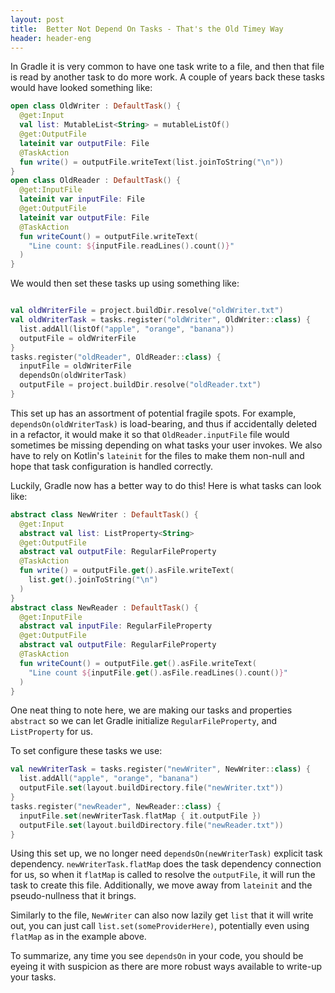 ```yaml
---
layout: post
title:  Better Not Depend On Tasks - That's the Old Timey Way
header: header-eng
---
```


In Gradle it is very common to have one task write to a file, and then that file
is read by another task to do more work. A couple of years back these tasks would
have looked something like:
```kotlin
open class OldWriter : DefaultTask() {
  @get:Input
  val list: MutableList<String> = mutableListOf()
  @get:OutputFile
  lateinit var outputFile: File
  @TaskAction
  fun write() = outputFile.writeText(list.joinToString("\n"))
}
open class OldReader : DefaultTask() {
  @get:InputFile
  lateinit var inputFile: File
  @get:OutputFile
  lateinit var outputFile: File
  @TaskAction
  fun writeCount() = outputFile.writeText(
    "Line count: ${inputFile.readLines().count()}"
  )
}
```
We would then set these tasks up using something like:
```kotlin

val oldWriterFile = project.buildDir.resolve("oldWriter.txt")
val oldWriterTask = tasks.register("oldWriter", OldWriter::class) {
  list.addAll(listOf("apple", "orange", "banana"))
  outputFile = oldWriterFile
}
tasks.register("oldReader", OldReader::class) {
  inputFile = oldWriterFile
  dependsOn(oldWriterTask)
  outputFile = project.buildDir.resolve("oldReader.txt")
}
```
This set up has an assortment of potential fragile spots. For example,
`dependsOn(oldWriterTask)` is load-bearing, and thus if accidentally deleted in
a refactor, it would make it so that `OldReader.inputFile` file would sometimes
be missing depending on what tasks your user invokes. We also have to rely
on Kotlin's `lateinit` for the files to make them non-null and hope that
task configuration is handled correctly.

Luckily, Gradle now has a better way to do this! Here is what tasks can look like:
```kotlin
abstract class NewWriter : DefaultTask() {
  @get:Input
  abstract val list: ListProperty<String>
  @get:OutputFile
  abstract val outputFile: RegularFileProperty
  @TaskAction
  fun write() = outputFile.get().asFile.writeText(
    list.get().joinToString("\n")
  )
}
abstract class NewReader : DefaultTask() {
  @get:InputFile
  abstract val inputFile: RegularFileProperty
  @get:OutputFile
  abstract val outputFile: RegularFileProperty
  @TaskAction
  fun writeCount() = outputFile.get().asFile.writeText(
    "Line count ${inputFile.get().asFile.readLines().count()}"
  )
}
```
One neat thing to note here, we are making our tasks and properties `abstract`
so we can let Gradle initialize `RegularFileProperty`, and `ListProperty` for us.

To set configure these tasks we use:
```kotlin
val newWriterTask = tasks.register("newWriter", NewWriter::class) {
  list.addAll("apple", "orange", "banana")
  outputFile.set(layout.buildDirectory.file("newWriter.txt"))
}
tasks.register("newReader", NewReader::class) {
  inputFile.set(newWriterTask.flatMap { it.outputFile })
  outputFile.set(layout.buildDirectory.file("newReader.txt"))
}
```

Using this set up, we no longer need `dependsOn(newWriterTask)` explicit task
dependency. `newWriterTask.flatMap` does the task dependency connection for us,
so when it `flatMap` is called to resolve the `outputFile`, it will run the
task to create this file. Additionally, we move away from `lateinit` and the
pseudo-nullness that it brings.

Similarly to the file, `NewWriter` can also now lazily get `list` that it will
write out, you can just call `list.set(someProviderHere)`, potentially even
using `flatMap` as in the example above.

To summarize, any time you see `dependsOn` in your code, you should be eyeing it
with suspicion as there are more robust ways available to write-up your tasks.
